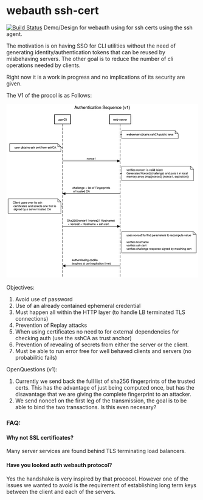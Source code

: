 # webauth ssh-cert
[![Build Status](https://travis-ci.org/cviecco/webauth-sshcert.svg?branch=master)](https://travis-ci.org/cviecco/webauth-sshcert)
Demo/Design for webauth using  for ssh certs using the ssh agent.

The motivation is on having SSO for CLI utilities without the need of generating identity/authentication tokens that can be reused by misbehaving servers. The other goal is to reduce the number of cli operations needed by clients.

Right now it is a work in progress and no implications of its security are given.


The V1 of the procol is as Follows:

![protocol diagram](docs/ssh-cert-challenge-sequesnce-v1.png)

Objectives:
1. Avoid use of password
2. Use of an already contained ephemeral credential
3. Must happen all within the HTTP layer (to handle LB terminated TLS connections)
4. Prevention of Replay attacks
5. When using certificates no need to for external dependencies for checking auth (use the sshCA as trust anchor)
6. Prevention of revealing of secrets from either the server or the client.
7. Must be able to run error free for well behaved clients and servers (no probabilitic fails)

OpenQuestions (v1):
1. Currently we send back the full list of sha256 fingerprints of the trusted certs. This has the advantage of just being computed once, but has the disavantage that we are giving the complete fingerprint to an attacker.
2. We send nonce1 on the first leg of the transmission, the goal is to be able to bind the two transactions. Is this even necesary?

### FAQ:
#### Why not SSL certificates?
Many server services are found behind TLS terminating load balancers.
#### Have you looked auth webauth protocol?
Yes the handshake is very inspired by that prococol. However one of the issues we wanted to avoid is the requirement of establishing long term keys between the client and each of the servers.
